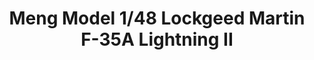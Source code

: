---
layout: product
title: "Meng Model 1/48 Lockgeed Martin F-35A Lightning II"
price: "6500" 
desc: "N/A"
img_path: "/assets/img/MM-LS-007.webp"
brand: "N/A"
available: true
special_offer: false
new: true
soon: false
cat: "010000"
subcat: "011000"
subsubcat: "0N/A"
sifra: "MM-LS-007"
popular: false
---